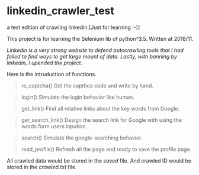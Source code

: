 # linkedin_crawler_test
a test edition of crawling linkedin.[Just for learning :-)]

This project is for learning the Selenium lib of python^3.5. Written at 2018/11.

*Linkedin is a very strong website to defend autocrawling tools that I had failed to find ways to get large mount of data. Lastly, with banning by linkedin, I upended the project.*

Here is the intruduction of functions.

> re_captcha()
Get the capthca code and write by hand.

> login()
Simulate the login behavior like human.

> get_link()
Find all relative links about the key words from Google.

> get_search_link()
Design the search link for Google with using the words form users inpution.

> search()
Simulate the google-searching behavior.

> read_profile()
Refresh all the page and ready to save the profile page.

All crawled data would be stored in the *saved* file. And crawled ID would be stored in the *crawled.txt* file.
